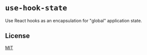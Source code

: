 # `use-hook-state`

Use React hooks as an encapsulation for "global" application state.

## License

[MIT](LICENSE.md)
